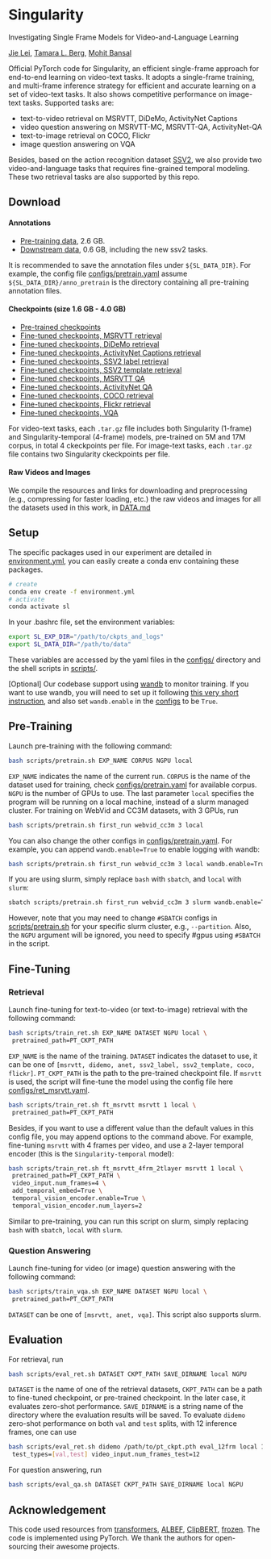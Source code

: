 # Singularity

Investigating Single Frame Models for Video-and-Language Learning

[Jie Lei](http://www.cs.unc.edu/~jielei/), [Tamara L. Berg](http://tamaraberg.com/), [Mohit Bansal](http://www.cs.unc.edu/~mbansal/)


Official PyTorch code for Singularity, an efficient single-frame approach for end-to-end learning on video-text tasks. It adopts a single-frame training, and multi-frame inference strategy for efficient and accurate learning on a set of video-text tasks. It also shows competitive performance on image-text tasks. Supported tasks are:
* text-to-video retrieval on MSRVTT, DiDeMo, ActivityNet Captions
* video question answering on MSRVTT-MC, MSRVTT-QA, ActivityNet-QA
* text-to-image retrieval on COCO, Flickr
* image question answering on VQA

Besides, based on the action recognition dataset [SSV2](https://arxiv.org/abs/1706.04261), we also provide two video-and-language tasks that requires fine-grained temporal modeling. These two retrieval tasks are also supported by this repo.

## Download
#### Annotations
* [Pre-training data](https://vision.cs.unc.edu/jielei/project/sparse_bwd_data/release/anno_pretrain.tar.gz), 2.6 GB.
* [Downstream data](https://vision.cs.unc.edu/jielei/project/sparse_bwd_data/release/anno_downstream.tar.gz), 0.6 GB, including the new ssv2 tasks.

It is recommended to save the annotation files under `${SL_DATA_DIR}`. For example, the config file [configs/pretrain.yaml](configs/pretrain.yaml) assume `${SL_DATA_DIR}/anno_pretrain` is the directory containing all pre-training annotation files.

#### Checkpoints (size 1.6 GB - 4.0 GB)
* [Pre-trained checkpoints](https://vision.cs.unc.edu/jielei/project/sparse_bwd_data/release/ckpts/pt.tar.gz)
* [Fine-tuned checkpoints, MSRVTT retrieval](https://vision.cs.unc.edu/jielei/project/sparse_bwd_data/release/ckpts/msrvtt_ret.tar.gz)
* [Fine-tuned checkpoints, DiDeMo retrieval](https://vision.cs.unc.edu/jielei/project/sparse_bwd_data/release/ckpts/didemo_ret.tar.gz)
* [Fine-tuned checkpoints, ActivityNet Captions retrieval](https://vision.cs.unc.edu/jielei/project/sparse_bwd_data/release/ckpts/anet_ret.tar.gz)
* [Fine-tuned checkpoints, SSV2 label retrieval](https://vision.cs.unc.edu/jielei/project/sparse_bwd_data/release/ckpts/ssv2l_ret.tar.gz)
* [Fine-tuned checkpoints, SSV2 template retrieval](https://vision.cs.unc.edu/jielei/project/sparse_bwd_data/release/ckpts/ssv2t_ret.tar.gz)
* [Fine-tuned checkpoints, MSRVTT QA](https://vision.cs.unc.edu/jielei/project/sparse_bwd_data/release/ckpts/msrvtt_qa.tar.gz)
* [Fine-tuned checkpoints, ActivityNet QA](https://vision.cs.unc.edu/jielei/project/sparse_bwd_data/release/ckpts/anet_qa.tar.gz)
* [Fine-tuned checkpoints, COCO retrieval](https://vision.cs.unc.edu/jielei/project/sparse_bwd_data/release/ckpts/coco_ret.tar.gz)
* [Fine-tuned checkpoints, Flickr retrieval](https://vision.cs.unc.edu/jielei/project/sparse_bwd_data/release/ckpts/flickr_ret.tar.gz)
* [Fine-tuned checkpoints, VQA](https://vision.cs.unc.edu/jielei/project/sparse_bwd_data/release/ckpts/vqa.tar.gz)

For video-text tasks, each `.tar.gz` file includes both Singularity (1-frame) and Singularity-temporal (4-frame) models, pre-trained on 5M and 17M corpus, in total 4 ckeckpoints per file. For image-text tasks, each `.tar.gz` file contains two Singularity ckeckpoints per file.

#### Raw Videos and Images
We compile the resources and links for downloading and preprocessing (e.g., compressing for faster loading, etc.) the raw videos and images for all the datasets used in this work, in [DATA.md](DATA.md)


## Setup


The specific packages used in our experiment are detailed in [environment.yml](environment.yml), you can easily create a conda env containing these packages.
```bash
# create 
conda env create -f environment.yml
# activate
conda activate sl
```

In your .bashrc file, set the environment variables:
```bash
export SL_EXP_DIR="/path/to/ckpts_and_logs"
export SL_DATA_DIR="/path/to/data"
```
These variables are accessed by the yaml files in the [configs/](configs) directory and the shell scripts in [scripts/](scripts).

[Optional] Our codebase support using [wandb](https://wandb.ai/) to monitor training. If you want to use wandb, you will need to set up it following [this very short instruction](https://docs.wandb.ai/quickstart#1.-set-up-wandb), and also set `wandb.enable` in the [configs](configs) to be `True`.



## Pre-Training
Launch pre-training with the following command:
```bash
bash scripts/pretrain.sh EXP_NAME CORPUS NGPU local 
```
`EXP_NAME` indicates the name of the current run. `CORPUS` is the name of the dataset used for training, check [configs/pretrain.yaml](configs/pretrain.yaml) for available corpus. `NGPU` is the number of GPUs to use. The last parameter `local` specifies the program will be running on a local machine, instead of a slurm managed cluster. For training on WebVid and CC3M datasets, with 3 GPUs, run
```bash
bash scripts/pretrain.sh first_run webvid_cc3m 3 local
```
You can also change the other configs in [configs/pretrain.yaml](configs/pretrain.yaml). For example, you can append `wandb.enable=True` to enable logging with wandb:
```bash
bash scripts/pretrain.sh first_run webvid_cc3m 3 local wandb.enable=True
```
If you are using slurm, simply replace `bash` with `sbatch`, and `local` with `slurm`:
```bash
sbatch scripts/pretrain.sh first_run webvid_cc3m 3 slurm wandb.enable=True
```
However, note that you may need to change `#SBATCH` configs in [scripts/pretrain.sh](scripts/pretrain.sh) for your specific slurm cluster, e.g., `--partition`. Also, the `NGPU` argument will be ignored, you need to specify #gpus using `#SBATCH` in the script.


## Fine-Tuning
### Retrieval
Launch fine-tuning for text-to-video (or text-to-image) retrieval with the following command:
```bash
bash scripts/train_ret.sh EXP_NAME DATASET NGPU local \
 pretrained_path=PT_CKPT_PATH
```
`EXP_NAME` is the name of the training. `DATASET` indicates the dataset to use, it can be one of `[msrvtt, didemo, anet, ssv2_label, ssv2_template, coco, flickr]`. `PT_CKPT_PATH` is the path to the pre-trained checkpoint file. If `msrvtt` is used, the script will fine-tune the model using the config file here [configs/ret_msrvtt.yaml](configs/ret_msrvtt.yaml). 
```bash
bash scripts/train_ret.sh ft_msrvtt msrvtt 1 local \
 pretrained_path=PT_CKPT_PATH 
```
Besides, if you want to use a different value than the default values in this config file, you may append options to the command above. For example, fine-tuning `msrvtt` with 4 frames per video, and use a 2-layer temporal encoder (this is the `Singularity-temporal` model): 
```bash
bash scripts/train_ret.sh ft_msrvtt_4frm_2tlayer msrvtt 1 local \
 pretrained_path=PT_CKPT_PATH \
 video_input.num_frames=4 \
 add_temporal_embed=True \
 temporal_vision_encoder.enable=True \
 temporal_vision_encoder.num_layers=2
```
Similar to pre-training, you can run this script on slurm, simply replacing `bash` with `sbatch`, `local` with `slurm`.


### Question Answering
Launch fine-tuning for video (or image) question answering with the following command:
```bash
bash scripts/train_vqa.sh EXP_NAME DATASET NGPU local \
 pretrained_path=PT_CKPT_PATH
```
`DATASET` can be one of `[msrvtt, anet, vqa]`. This script also supports slurm.


## Evaluation
For retrieval, run
```bash
bash scripts/eval_ret.sh DATASET CKPT_PATH SAVE_DIRNAME local NGPU 
```
`DATASET` is the name of one of the retrieval datasets, `CKPT_PATH` can be a path to fine-tuned checkpoint, or pre-trained checkpoint. In the later case, it evaluates zero-shot performance. `SAVE_DIRNAME` is a string name of the directory where the evaluation results will be saved. To evaluate `didemo` zero-shot performance on both `val` and `test` splits, with 12 inference frames, one can use 
```bash
bash scripts/eval_ret.sh didemo /path/to/pt_ckpt.pth eval_12frm local 1 \
 test_types=[val,test] video_input.num_frames_test=12
```

For question answering, run
```bash
bash scripts/eval_qa.sh DATASET CKPT_PATH SAVE_DIRNAME local NGPU 
```


## Acknowledgement
This code used resources from [transformers](https://github.com/huggingface/transformers), [ALBEF](https://github.com/salesforce/ALBEF), [ClipBERT](https://github.com/jayleicn/ClipBERT), [frozen](https://github.com/m-bain/frozen-in-time). The code is implemented using PyTorch. We thank the authors for open-sourcing their awesome projects.

